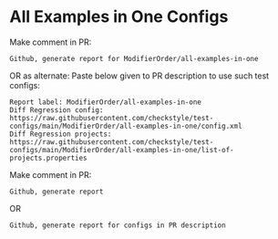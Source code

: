 # All Examples in One Configs
Make comment in PR:
```
Github, generate report for ModifierOrder/all-examples-in-one
```
OR as alternate:
Paste below given to PR description to use such test configs:
```
Report label: ModifierOrder/all-examples-in-one
Diff Regression config: https://raw.githubusercontent.com/checkstyle/test-configs/main/ModifierOrder/all-examples-in-one/config.xml
Diff Regression projects: https://raw.githubusercontent.com/checkstyle/test-configs/main/ModifierOrder/all-examples-in-one/list-of-projects.properties
```
Make comment in PR:
```
Github, generate report
```
OR
```
Github, generate report for configs in PR description
```
